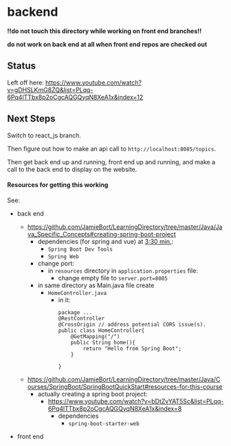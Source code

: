 # backend

**!!do not touch this directory while working on front end branches!!**

**do not work on back end at all when front end repos are checked out**

## Status

Left off here:
https://www.youtube.com/watch?v=gDHSLKmG8ZQ&list=PLqq-6Pq4lTTbx8p2oCgcAQGQyqN8XeA1x&index=12

## Next Steps
Switch to react_js branch.

Then figure out how to make an api call to `http://localhost:8085/topics`.

Then get back end up and running, front end up and running, and make a call to the back end to display on the website.

#### Resources for getting this working

See: 

* back end
    * https://github.com/JamieBort/LearningDirectory/tree/master/Java/Java_Specific_Concepts#creating-spring-boot-project
        * dependencies (for spring and vue) at [3:30 min.](https://www.youtube.com/watch?v=5mpHejytgFE):
            * `Spring Boot Dev Tools`
            * `Spring Web`
        * change port:
            * in `resources` directory in `application.properties` file:
                * change empty file to `server.port=8085`
        * in same directory as Main.java file create
            * `HomeController.java`
                * in it:
                    ```
                    package ...
                    @RestController
                    @CrossOrigin // address potential CORS issue(s).
                    public class HomeController{
                        @GetMapping("/")
                        public String home(){
                            return "Hello from Spring Boot";
                        }
                        
                    }
                    ```
    * https://github.com/JamieBort/LearningDirectory/tree/master/Java/Courses/SpringBoot/SpringBootQuickStart#resources-for-this-course
        * actually creating a spring boot project:
            * https://www.youtube.com/watch?v=bDtZvYAT5Sc&list=PLqq-6Pq4lTTbx8p2oCgcAQGQyqN8XeA1x&index=8
                * dependencies
                    * `spring-boot-starter-web`

* front end